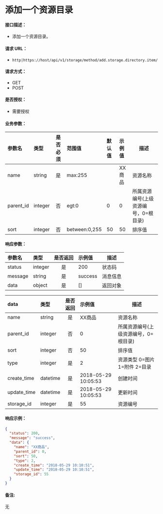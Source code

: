 # 添加一个资源目录

#### 接口描述：
- 添加一个资源目录。

#### 请求 URL：
- `http|https://host/api/v1/storage/method/add.storage.directory.item/`

#### 请求方式：
- GET
- POST

#### 是否授权：
- 需要授权

#### 业务参数：
|参数名|类型|是否必须|范围值|默认值|示例值|描述|
|:----|:---|:---:|:-----|:-----|:-----|-----|
|name |string |是 |max:255 | |XX商品 |资源名称 |
|parent_id |integer |否 |egt:0 |0 |0 |所属资源编号(上级资源编号，0=根目录) |
|sort |integer |否 |between:0,255 |50 |50 |排序值 |

#### 响应参数：
|参数名|类型|是否返回|示例值|描述|
|:-----|:-----|:---:|:-----|-----|
|status |integer |是 |200 |状态码 |
|message |string |是 |success |消息信息 |
|data |object |是 |[] |返回对象 |

|data|类型|是否返回|示例值|描述|
|:-----|:-----|:---:|:-----|-----|
|name |string |是 |XX商品 |资源名称 |
|parent_id |integer |否 |0 |所属资源编号(上级资源编号，0=根目录) |
|sort |integer |否 |50 |排序值 |
|type |integer |是 |2 |资源类型 0=图片 1=附件 2=目录 |
|create_time |datetime |是 |2018-05-29 10:05:53 |创建时间 |
|update_time |datetime |是 |2018-05-29 10:05:53 |更新时间 |
|storage_id |integer |是 |55 |资源编号 |

#### 响应示例：
```json
{
  "status": 200,
  "message": "success",
  "data": {
    "name": "XX商品",
    "parent_id": 0,
    "sort": 50,
    "type": 2,
    "create_time": "2018-05-29 10:10:51",
    "update_time": "2018-05-29 10:10:51",
    "storage_id": 55
  }
}
```

#### 备注:
无